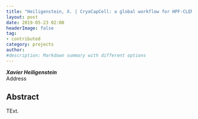 ```yaml
---
title: "Heiligenstein, X. | CryoCapCell: a global workflow for HPF-CLEM"
layout: post
date: 2019-05-23 02:00
headerImage: false
tag:
- contributed
category: projects
author:
#description: Markdown summary with different options
---
```


_**Xavier Heiligenstein**_<br/>
Address<br/>

## Abstract

TExt. <br/>
